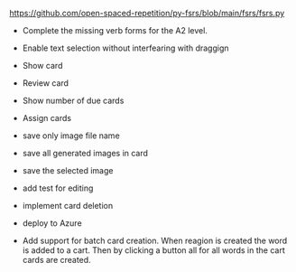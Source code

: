 
https://github.com/open-spaced-repetition/py-fsrs/blob/main/fsrs/fsrs.py

- Complete the missing verb forms for the A2 level.  
- Enable text selection without interfearing with draggign
- Show card
- Review card
- Show number of due cards
- Assign cards


- save only image file name
- save all generated images in card
- save the selected image
- add test for editing
- implement card deletion
- deploy to Azure



- Add support for batch card creation. When reagion is created the word is added to a cart. Then by clicking a button all for all words in the cart cards are created.
